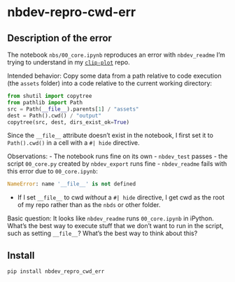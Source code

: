 nbdev-repro-cwd-err
================

<!-- WARNING: THIS FILE WAS AUTOGENERATED! DO NOT EDIT! -->

## Description of the error

The notebook `nbs/00_core.ipynb` reproduces an error with `nbdev_readme`
I’m trying to understand in my
[`clip-plot`](https://github.com/fr1ll/clip-plot) repo.

Intended behavior: Copy some data from a path relative to code execution
(the `assets` folder) into a code relative to the current working
directory:

``` python
from shutil import copytree
from pathlib import Path
src = Path(__file__).parents[1] / "assets"
dest = Path().cwd() / "output"
copytree(src, dest, dirs_exist_ok=True)
```

Since the `__file__` attribute doesn’t exist in the notebook, I first
set it to `Path().cwd()` in a cell with a `#| hide` directive.

Observations: - The notebook runs fine on its own - `nbdev_test`
passes - the script `00_core.py` created by `nbdev_export` runs fine -
`nbdev_readme` fails with this error due to `00_core.ipynb`:

``` python
NameError: name '__file__' is not defined
```

- If I set `__file__` to cwd *without* a `#| hide` directive, I get cwd
  as the root of my repo rather than as the `nbds` or other folder.

Basic question: It looks like `nbdev_readme` runs `00_core.ipynb` in
iPython. What’s the best way to execute stuff that we don’t want to run
in the script, such as setting `__file__`? What’s the best way to think
about this?

## Install

``` sh
pip install nbdev_repro_cwd_err
```
